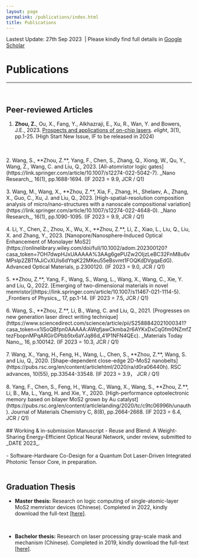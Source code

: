 ```yaml
---
layout: page
permalink: /publications/index.html
title: Publications
---
```


Lastest Update: 27th Sep 2023&nbsp; | Please kindly find full details in [Google Scholar](https://scholar.google.com/citations?user=KL0TOlEAAAAJ&hl=en&authuser=1)


# Publications

---
<br>

## Peer-reviewed Articles

1. **Zhou, Z.**, Ou, X., Fang, Y., Alkhazraji, E., Xu, R., Wan, Y. and Bowers, J.E., 2023. [Prospects and applications of on-chip lasers](https://elight.springeropen.com/articles/10.1186/s43593-022-00027-x). _elight_, 3(1), pp.1-25. (High Start New Issue, IF to be released in 2024)
  <br>
  <br>
2. Wang, S., **Zhou, Z.**, Yang, F., Chen, S., Zhang, Q., Xiong, W., Qu, Y., Wang, Z., Wang, C. and Liu, Q., 2023. [All-atomristor logic gates](https://link.springer.com/article/10.1007/s12274-022-5042-7). _Nano Research_, 16(1), pp.1688-1694. (IF 2023 = 9.9, JCR / Q1)
  <br>
  <br>
3. Wang, M., Wang, X., **Zhou, Z.**, Xia, F., Zhang, H., Shelaev, A., Zhang, X., Guo, C., Xu, J. and Liu, Q., 2023. [High-spatial-resolution composition analysis of micro/nano-structures with a nanoscale compositional variation](https://link.springer.com/article/10.1007/s12274-022-4648-0). _Nano Research_, 16(1), pp.1090-1095. (IF 2023 = 9.9, JCR / Q1)
  <br>
  <br>
4. Li, Y., Chen, Z., Zhou, X., Wu, X., **Zhou, Z.**, Li, Z., Xiao, L., Liu, Q., Liu, X. and Zhang, Y., 2023. [Nanopore/Nanosphere‐Induced Optical Enhancement of Monolayer MoS2](https://onlinelibrary.wiley.com/doi/full/10.1002/adom.202300120?casa_token=7OH7dwpHJxUAAAAA%3AAg6gePUZw2OIjzLeBC32FnM8u6vMPslp2ZBTfAJiCvXUls6dYtqK22MKeu55eBsvmt1FOQKdDVgqaEdG). Advanced Optical Materials, p.2300120. (IF 2023 = 9.0, JCR / Q1)
  <br>
  <br>
5. **Zhou, Z.**, Yang, F., Wang, S., Wang, L., Wang, X., Wang, C., Xie, Y. and Liu, Q., 2022. [Emerging of two-dimensional materials in novel memristor](https://link.springer.com/article/10.1007/s11467-021-1114-5). _Frontiers of Physics_, 17, pp.1-14. (IF 2023 = 7.5, JCR / Q1)
  <br>
  <br>
6. Wang, S., **Zhou, Z.**, Li, B., Wang, C. and Liu, Q., 2021. [Progresses on new generation laser direct writing technique](https://www.sciencedirect.com/science/article/pii/S2588842021000341?casa_token=x1iSoQBfpn0AAAAA:AWqfjawCkmba2r6AYKxDxCqGfm0NZmfZtezFbopnMPqARGirDPbb5tx6aYJq86d_41P1NFN4QEc). _Materials Today Nano_, 16, p.100142. (IF 2023 = 10.3, JCR / Q1)
  <br>
  <br>
7. Wang, X., Yang, H., Feng, H., Wang, L., Chen, S., **Zhou, Z.**, Wang, S. and Liu, Q., 2020. [Shape-dependent close-edge 2D-MoS2 nanobelts](https://pubs.rsc.org/en/content/articlehtml/2020/ra/d0ra06440h). RSC advances, 10(55), pp.33544-33548. (IF 2023 = 3.9， JCR / Q1)
  <br>
  <br>
8. Yang, F., Chen, S., Feng, H., Wang, C., Wang, X., Wang, S., **Zhou, Z.**, Li, B., Ma, L., Yang, H. and Xie, Y., 2020. [High-performance optoelectronic memory based on bilayer MoS2 grown by Au catalyst](https://pubs.rsc.org/en/content/articlelanding/2020/tc/c9tc06996h/unauth). Journal of Materials Chemistry C, 8(8), pp.2664-2668. (IF 2023 = 6.4, JCR / Q1)
 <br>
  <br>
## Working & in-submission Manuscript
- Reuse and Blend: A Weight-Sharing Energy-Efficient Optical Neural Network, under review, submitted to _DATE 2023_.
 <br>
  <br>
- Software-Hardware Co-Design for a Quantum Dot Laser-Driven Integrated Photonic Tensor Core, in preparation. 
  <br>
  <br>

## Graduation Thesis

- **Master thesis:** Research on logic computing of single-atomic-layer MoS2 memristor devices (Chinese). Completed in 2022, kindly download the full-text [[here]](https://albert-canite.github.io/file/Master_thesis.pdf).
  
  <br>
- **Bachelor thesis:** Research on laser processing gray-scale mask and mechanism (Chinese). Completed in 2019, kindly download the full-text [[here]](https://albert-canite.github.io/file/Bachelor_thesis.pdf).
  <br>
